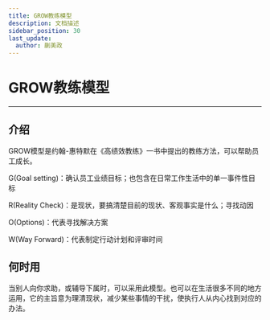 ```yaml
---
title: GROW教练模型
description: 文档描述
sidebar_position: 30
last_update:
  author: 蒯美政
---
```


# GROW教练模型

------

## 介绍

GROW模型是约翰-惠特默在《高绩效教练》一书中提出的教练方法，可以帮助员工成长。

G(Goal setting)：确认员工业绩目标；也包含在日常工作生活中的单一事件性目标

R(Reality Check)：是现状，要搞清楚目前的现状、客观事实是什么；寻找动因

O(Options)：代表寻找解决方案

W(Way Forward)：代表制定行动计划和评审时间


## 何时用

当别人向你求助，或辅导下属时，可以采用此模型。也可以在生活很多不同的地方运用，它的主旨意为理清现状，减少某些事情的干扰，使执行人从内心找到对应的办法。

